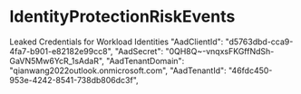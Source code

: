 # IdentityProtectionRiskEvents
Leaked Credentials for Workload Identities
"AadClientId": "d5763dbd-cca9-4fa7-b901-e82182e99cc8",
  "AadSecret": "0QH8Q~-vnqxsFKGffNdSh-GaVN5Mw6YcR_1sAdaR",
  "AadTenantDomain": "qianwang2022outlook.onmicrosoft.com",
  "AadTenantId": "46fdc450-953e-4242-8541-738db806dc3f",
